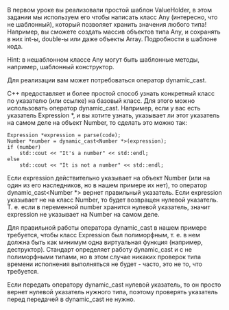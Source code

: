 В первом уроке вы реализовали простой шаблон ValueHolder, в этом задании мы используем его чтобы написать класс Any (интересно, что не шаблонный), который позволяет хранить значения любого типа! Например, вы сможете  создать массив объектов типа Any, и сохранять в них int-ы, double-ы или даже объекты Array. Подробности в шаблоне кода.

Hint: в нешаблонном классе Any могут быть шаблонные методы, например, шаблонный конструктор.

Для реализации вам может потребоваться оператор dynamic_cast.

С++ предоставляет и более простой способ узнать конкретный класс по указателю (или ссылке) на базовый класс. Для этого можно использовать оператор dynamic_cast. Например, если у вас есть указатель Expression *, и вы хотите узнать, указывает ли этот указатель на самом деле на объект Number, то сделать это можно так:

```
Expression *expression = parse(code);
Number *number = dynamic_cast<Number *>(expression);
if (number)
    std::cout << "It's a number" << std::endl;
else
    std::cout << "It is not a number" << std::endl;
```
Если expression действительно указывает на объект Number (или на один из его наследников, но в нашем примере их нет), то оператор dynamic_cast<Number *> вернет правильный указатель. Если expression указывает не на класс Number, то будет возвращен нулевой указатель. Т. е. если в переменной number хранится нулевой указатель, значит expression не указывает на Number на самом деле.

Для правильной работы оператора dynamic_cast в нашем примере требуется, чтобы класс Expression был полиморфным, т. е. в нем должна быть как минимум одна виртуальная функция (например, деструктор). Стандарт определяет работу dynamic_cast и с не полиморфными типами, но в этом случае никаких проверок типа времени исполнения выполняться не будет - часто, это не то, что требуется.

Если передать оператору dynamic_cast нулевой указатель, то он просто вернет нулевой указатель нужного типа, поэтому проверять указатель перед передачей в dynamic_cast не нужно.
